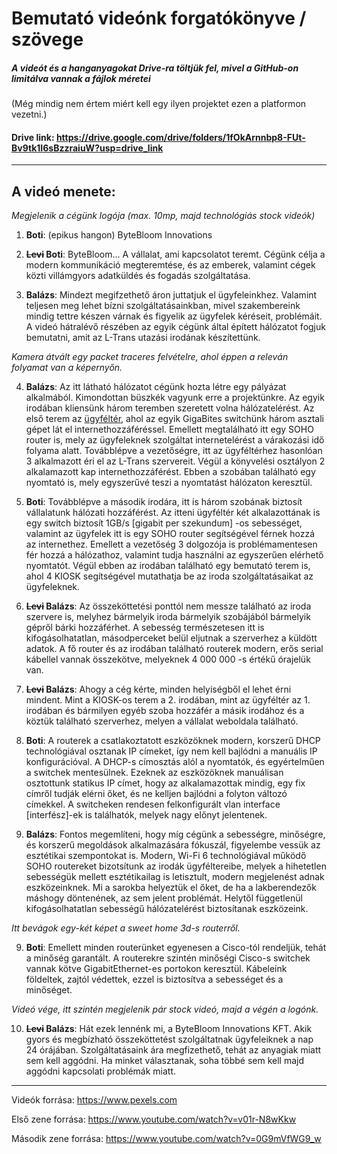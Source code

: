 # Bemutató videónk forgatókönyve / szövege

##### A videót és a hanganyagokat Drive-ra töltjük fel, mivel a GitHub-on limitálva vannak a fájlok méretei

(Még mindig nem értem miért kell egy ilyen projektet ezen a platformon vezetni.)

#### Drive link: https://drive.google.com/drive/folders/1fOkArnnbp8-FUt-Bv9tk1I6sBzzraiuW?usp=drive_link

<hr>

## A videó menete:

*Megjelenik a cégünk logója (max. 10mp, majd technológiás stock videók)*

1. **Boti**: (epikus hangon) ByteBloom Innovations 

2. **~~Levi~~ Boti**: ByteBloom... A vállalat, ami kapcsolatot teremt. Cégünk célja a modern kommunikáció megteremtése, és az emberek, valamint cégek közti villámgyors adatküldés és fogadás szolgáltatása.

3. **Balázs**: Mindezt megifzethető áron juttatjuk el ügyfeleinkhez. Valamint teljesen meg lehet bízni szolgáltatásainkban, mivel szakembereink mindig tettre készen várnak és figyelik az ügyfelek kéréseit, problémáit. A videó hátralévő részében az egyik cégünk által épített hálózatot fogjuk bemutatni, amit az L-Trans utazási irodának készítettünk.

*Kamera átvált egy packet traceres felvételre, ahol éppen a releván folyamat van a képernyőn.*

4. **Balázs**: Az itt látható hálózatot cégünk hozta létre egy pályázat alkalmából. Kimondottan büszkék vagyunk erre a projektünkre. Az egyik irodában kliensünk három teremben szeretett volna hálózatelérést. Az első terem az <u>ügyféltér</u>, ahol az egyik GigaBites switchünk három asztali gépet lát el internethozzáféréssel. Emellett megtalálható itt egy SOHO router is, mely az ügyfeleknek szolgáltat internetelérést a várakozási idő folyama alatt. Továbblépve a vezetőségre, itt az ügyféltérhez hasonlóan 3 alkalmazott éri el az L-Trans szervereit. Végül a könyvelési osztályon 2 alkalamazott kap internethozzáférést. Ebben a szobában található egy nyomtató is, mely egyszerűvé teszi a nyomtatást hálózaton keresztül.

5. **Boti**: Továbblépve a második irodára, itt is három szobának biztosít vállalatunk hálózati hozzáférést. Az itteni ügyféltér két alkalazottának is egy switch biztosít 1GB/s [gigabit per szekundum] -os sebességet, valamint az ügyfelek itt is egy SOHO router segítségével férnek hozzá az internethez. Emellett a vezetőség 3 dolgozója is problémamentesen fér hozzá a hálózathoz, valamint tudja használni az egyszerűen elérhető nyomtatót. Végül ebben az irodában található egy bemutató terem is, ahol 4 KIOSK segítségével mutathatja be az iroda szolgáltatásaikat az ügyfeleknek.

6. **~~Levi~~ Balázs**: Az összeköttetési ponttól nem messze található az iroda szervere is, melyhez bármelyik iroda bármelyik szobájából bármelyik gépről bárki hozzáférhet. A sebesség természetesen itt is kifogásolhatatlan, másodperceket belül eljutnak a szerverhez a küldött adatok. A fő router és az irodában található routerek modern, erős serial kábellel vannak összekötve, melyeknek 4 000 000 -s értékű órajelük van.

6. **~~Levi~~ Balázs**: Ahogy a cég kérte, minden helyiségből el lehet érni mindent. Mint a KIOSK-os terem a 2. irodában, mint az ügyféltér az 1. irodában és bármilyen egyéb szoba hozzáfér a másik irodához és a köztük található szerverhez, melyen a vállalat weboldala található.

7. **Boti**: A routerek a csatlakoztatott eszközöknek modern, korszerű DHCP technológiával osztanak IP címeket, így nem kell bajlódni a manuális IP konfigurációval. A DHCP-s címosztás alól a nyomtatók, és egyértelműen a switchek mentesülnek. Ezeknek az eszközöknek manuálisan osztottunk statikus IP címet, hogy az alkalamazottak mindig, egy fix címről tudják elérni őket, és ne kelljen bajlódni a folyton változó címekkel. A switcheken rendesen felkonfigurált vlan interface [interfész]-ek is találhatók, melyek nagy előnyt jelentenek.

8. **Balázs**: Fontos megemlíteni, hogy míg cégünk a sebességre, minőségre, és korszerű megoldások alkalmazására fókuszál, figyelembe vessük az esztétikai szempontokat is. Modern, Wi-Fi 6 technológiával működő SOHO routereket bizotsítunk az irodák ügyféltereibe, melyek a hihetetlen sebességük mellett esztétikailag is letisztult, modern megjelenést adnak eszközeinknek. Mi a sarokba helyeztük el őket, de ha a lakberendezők máshogy döntenének, az sem jelent problémát. Helytől függetlenül kifogásolhatatlan sebességű hálózatelérést biztosítanak eszközeink.

*Itt bevágok egy-két képet a sweet home 3d-s routerről.*

9. **Boti**: Emellett minden routerünket egyenesen a Cisco-tól rendeljük, tehát a minőség garantált. A routerekre szintén minőségi Cisco-s switchek vannak kötve GigabitEthernet-es portokon keresztül. Kábeleink földeltek, zajtól védettek, ezzel is biztosítva a sebességet és a minőséget.

*Videó vége, itt szintén megjelenik pár stock videó, majd a végén a logónk.*

10. **~~Levi~~ Balázs**: Hát ezek lennénk mi, a ByteBloom Innovations KFT. Akik gyors és megbízható összeköttetést szolgáltatnak ügyfeleiknek a nap 24 órájában. Szolgáltatásaink ára megfizethető, tehát az anyagiak miatt sem kell aggódni. Ha minket választanak, soha többé sem kell majd aggódni kapcsolati problémák miatt.

<hr>

Videók forrása: https://www.pexels.com

Első zene forrása: https://www.youtube.com/watch?v=v01r-N8wKkw

Második zene forrása: https://www.youtube.com/watch?v=0G9mVfWG9_w
